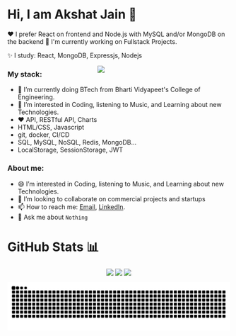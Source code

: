 
# Hi, I am Akshat Jain 👋
❤️ I prefer React on frontend and Node.js with MySQL and/or MongoDB on the backend
🤔 I'm currently working on Fullstack Projects.

✨ I study: React, MongoDB, Expressjs, Nodejs

<img align="right" src="https://media.giphy.com/media/M9gbBd9nbDrOTu1Mqx/giphy.gif" width="300">

### My stack:
- 🌱 I’m currently doing BTech from Bharti Vidyapeet's College of Engineering.
- 👀 I’m interested in Coding, listening to Music, and Learning about new Technologies.
- ❤️ API, RESTful API, Charts
- HTML/CSS, Javascript
- git, docker, CI/CD
- SQL, MySQL, NoSQL, Redis, MongoDB...
- LocalStorage, SessionStorage, JWT

### About me:
- 😄 I’m interested in Coding, listening to Music, and Learning about new Technologies.
- 🔭 I’m looking to collaborate on commercial projects and startups
- 📫 How to reach me: [Email](akshatjain4545@gmail.com), [LinkedIn](https://www.linkedin.com/in/akshat-jain-27821b1b5).
- 💬 Ask me about `Nothing`



# GitHub Stats 📊

<div align="center">
  <img align="center" width="420px" src="https://stats.quine.sh/akshatjain/github">
  <img align="center" src="https://github-readme-stats-anuraghazra1.vercel.app/api/top-langs/?username=AK-shat-JAIN&layout=compact" />
  <img align="center" src="https://visitcount.itsvg.in/api?id=AK-shat-JAIN&label=Profile%20Views&color=12&icon=3&pretty=false" />
</div>

![Snake animation](https://raw.githubusercontent.com/AK-shat-JAIN/AK-shat-JAIN/output/github-contribution-grid-snake-dark.svg)

